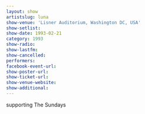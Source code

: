 ```yaml
---
layout: show
artistslug: luna
show-venue: 'Lisner Auditorium, Washington DC, USA'
show-setlist: 
show-date: 1993-02-21
category: 1993
show-radio: 
show-lastfm: 
show-cancelled: 
performers: 
facebook-event-url: 
show-poster-url: 
show-ticket-url: 
show-venue-website: 
show-additional: 
---
```


supporting The Sundays